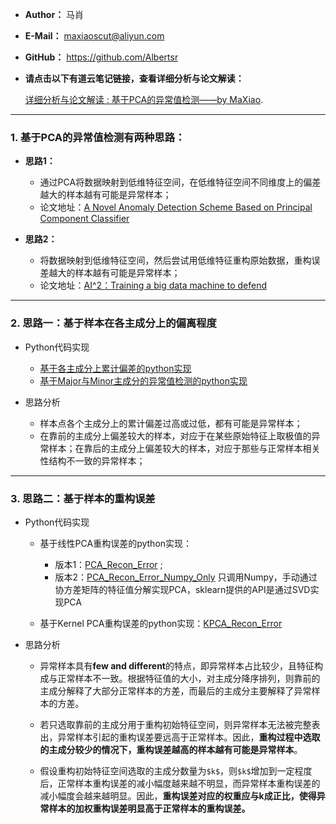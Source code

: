 - **Author：** 马肖

- **E-Mail：** maxiaoscut@aliyun.com

- **GitHub：**  https://github.com/Albertsr

- **请点击以下有道云笔记链接，查看详细分析与论文解读：**

  [详细分析与论文解读 : 基于PCA的异常值检测——by MaXiao](http://note.youdao.com/noteshare?id=1ed243124672faf551db23f651161b37&sub=6470C23BA9B540E2B3CAC75FD25642CA).

---

### 1. 基于PCA的异常值检测有两种思路：

- **思路1：** 
  - 通过PCA将数据映射到低维特征空间，在低维特征空间不同维度上的偏差越大的样本越有可能是异常样本；
  - 论文地址：[A Novel Anomaly Detection Scheme Based on Principal Component Classifier](https://github.com/Albertsr/Anomaly-Detection/blob/master/Anomaly%20Detection%20based%20on%20PCA/Papers/A%20Novel%20Anomaly%20Detection%20Scheme%20Based%20on%20Principal%20Component%20Classifier%EF%BC%9A2003.pdf)
  
- **思路2：** 
  - 将数据映射到低维特征空间，然后尝试用低维特征重构原始数据，重构误差越大的样本越有可能是异常样本；
  - 论文地址：[AI^2：Training a big data machine to defend](https://github.com/Albertsr/Anomaly-Detection/blob/master/Anomaly%20Detection%20based%20on%20PCA/Papers/AI2%20_%20Training%20a%20big%20data%20machine%20to%20defend.pdf)

---

### 2. 思路一：基于样本在各主成分上的偏离程度
- Python代码实现
  - [基于各主成分上累计偏差的python实现](https://github.com/Albertsr/Anomaly-Detection/blob/master/Anomaly%20Detection%20based%20on%20PCA/PCA_Mahalanobis.py)
  - [基于Major与Minor主成分的异常值检测的python实现](https://github.com/Albertsr/Anomaly-Detection/blob/master/Anomaly%20Detection%20based%20on%20PCA/PCA_Major_Minor.py)

- 思路分析
  - 样本点各个主成分上的累计偏差过高或过低，都有可能是异常样本；
  - 在靠前的主成分上偏差较大的样本，对应于在某些原始特征上取极值的异常样本；在靠后的主成分上偏差较大的样本，对应于那些与正常样本相关性结构不一致的异常样本；

---

### 3. 思路二：基于样本的重构误差
- Python代码实现
  - 基于线性PCA重构误差的python实现：
    - 版本1：[PCA_Recon_Error](https://github.com/Albertsr/Anomaly-Detection/blob/master/Anomaly%20Detection%20based%20on%20PCA/PCA_Recon_Error.py) ;
    - 版本2：[PCA_Recon_Error_Numpy_Only](https://github.com/Albertsr/Anomaly-Detection/blob/master/Anomaly%20Detection%20based%20on%20PCA/PCA_Recon_Error_Numpy_Only.py) 只调用Numpy，手动通过协方差矩阵的特征值分解实现PCA，sklearn提供的API是通过SVD实现PCA

  - 基于Kernel PCA重构误差的python实现：[KPCA_Recon_Error](https://github.com/Albertsr/Anomaly-Detection/blob/master/Anomaly%20Detection%20based%20on%20PCA/KPCA_Recon_Error.py)

- 思路分析
  - 异常样本具有**few and different**的特点，即异常样本占比较少，且特征构成与正常样本不一致。根据特征值的大小，对主成分降序排列，则靠前的主成分解释了大部分正常样本的方差，而最后的主成分主要解释了异常样本的方差。

  - 若只选取靠前的主成分用于重构初始特征空间，则异常样本无法被完整表出，异常样本引起的重构误差要远高于正常样本。因此，**重构过程中选取的主成分较少的情况下，重构误差越高的样本越有可能是异常样本**。

  - 假设重构初始特征空间选取的主成分数量为`$k$`，则`$k$`增加到一定程度后，正常样本重构误差的减小幅度越来越不明显，而异常样本重构误差的减小幅度会越来越明显。因此，**重构误差对应的权重应与k成正比，使得异常样本的加权重构误差明显高于正常样本的重构误差。**
